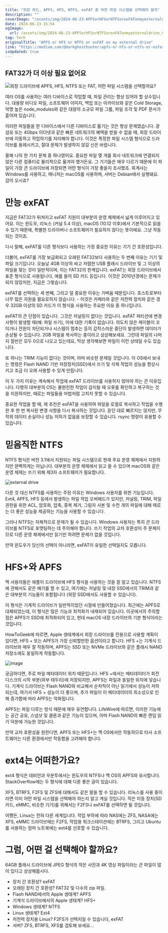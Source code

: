 ```yaml
---
title: "외장 하드, APFS, HFS, NTFS, exFAT 중 어떤 파일 시스템을 선택해야 할까"
description: ""
coverImage: "/assets/img/2024-06-23-APFSorHFSorNTFSorexFATonmyexternaldrive_0.png"
date: 2024-06-23 15:54
ogImage:
  url: /assets/img/2024-06-23-APFSorHFSorNTFSorexFATonmyexternaldrive_0.png
tag: Tech
originalTitle: "APFS or HFS or NTFS or exFAT on my external drive"
link: "https://medium.com/@darkghosthunter/apfs-or-hfs-or-ntfs-or-exfat-on-my-external-drive-595d98d30e3c"
isUpdated: true
---
```


## FAT32가 더 이상 필요 없어요

![외장 드라이브에 APFS, HFS, NTFS 또는 FAT, 어떤 파일 시스템을 선택할까요?](/assets/img/2024-06-23-APFSorHFSorNTFSorexFATonmyexternaldrive_0.png)

여러 OS를 사용하는 여러 디바이스로 작업할 때, 파일 관리는 항상 있어야 할 상수입니다. 대용량 비디오 파일, 소프트웨어 이미지, 백업 또는 아카이브와 같은 Cold Storage, 악명 높은 node_modules와 같은 대량의 소규모 파일 그룹, 파일 조각 및 PDF 문서가 흩어져 있습니다.

이러한 파일들을 한 디바이스에서 다른 디바이스로 옮기는 것은 항상 문제였습니다. 광섬유 또는 4Gbps 이더넷과 같은 빠른 네트워크의 혜택을 받을 수 없을 때, 외장 드라이브에 이동하고 작업하기를 처리해야 합니다. 이것은 특정한 파일 시스템 형식으로 드라이브를 용례시키고, 절대 문제가 발생하지 않길 신은 바랍니다.

<!-- cozy-coder - 수평 -->

<ins class="adsbygoogle"
     style="display:block"
     data-ad-client="ca-pub-4877378276818686"
     data-ad-slot="1107185301"
     data-ad-format="auto"
     data-full-width-responsive="true"></ins>

<script>
     (adsbygoogle = window.adsbygoogle || []).push({});
</script>

올해 나의 한 가지 문제 중 하나였어요. 중요한 파일 몇 개를 회사 네트워크에 연결되지 않은 다른 컴퓨터로 물리적으로 옮겨야 했거든요. 그 기기들은 매우 다르기 때문에 이 파일이 가장 큰 드라이브에 저장되면 어떤 형식이 가장 좋을지 조사했죠. 회계사는 Windows를 사용하고, 매니저는 macOS를 사용하며, 서버는 Debian에서 실행돼요. 감이 오시죠?

# 만능 exFAT

지금은 FAT32가 뒤쳐지고 exFAT 지원이 대부분의 운영 체제에서 넓게 이루어지고 있어요. 이는 윈도우, 리눅스 (커널 5.4 이상), macOS (10.12 이후)에서 기본적으로 읽을 수 있기 때문에, 특별한 드라이버나 소프트웨어가 필요하지 않다는 뜻이에요. 그냥 작동되는 것이죠.

<!-- cozy-coder - 수평 -->

<ins class="adsbygoogle"
     style="display:block"
     data-ad-client="ca-pub-4877378276818686"
     data-ad-slot="1107185301"
     data-ad-format="auto"
     data-full-width-responsive="true"></ins>

<script>
     (adsbygoogle = window.adsbygoogle || []).push({});
</script>

다시 말해, exFAT를 다른 형식보다 사용하는 가장 중요한 이유는 기기 간 호환성입니다.

더불어, exFAT를 가장 보급화되고 오래된 FAT32보다 사용하는 두 번째 이유는 기기 및 파일 크기입니다. 오늘날 4GB 이상의 싸고 저렴한 USB 플래시 드라이브 및 그 이상의 파일을 찾는 것이 일반적이며, 이는 FAT32의 한계입니다. exFAT는 외장 드라이브에서 표준 형식으로 사용됩니다, 예를 들어 SD 카드 등입니다. 이것은 2010년경에는 문제가 되지 않았지만, 지금은 그렇습니다.

exFAT를 선택하는 세 번째, 그리고 덜 중요한 이유는 가벼움 때문입니다. 호스트로부터 너무 많은 자원을 필요로하지 않습니다. - 이것은 카메라와 같은 저전력 장치와 같은 경우 32GB 이상의 SD 카드가 이 형식을 사용하는 주요한 이유 중 하나입니다.

exFAT의 큰 단점이 있습니다. 그것은 저널링이 없다는 것입니다. exFAT 파티션에 변경 사항이 발생할 때(예: 파일 쓰기), 이에 대한 기록이 없습니다. 의도치 않은 케이블이 꼬이거나 전원이 차단되거나 시스템이 멈추는 등의 갑작스러운 중단이 발생하면 데이터가 손상될 수 있습니다. 2GB 파일을 복사하는 중이라고 상상해보세요. 그런데 파일의 나머지 절반은 모두 0으로 나오고 있는데요, 막상 생각해보면 파일이 이런 상태일 수도 있습니다.

<!-- cozy-coder - 수평 -->

<ins class="adsbygoogle"
     style="display:block"
     data-ad-client="ca-pub-4877378276818686"
     data-ad-slot="1107185301"
     data-ad-format="auto"
     data-full-width-responsive="true"></ins>

<script>
     (adsbygoogle = window.adsbygoogle || []).push({});
</script>

또 하나는 TRIM 기능이 없다는 것이며, 아마 비슷한 문제일 것입니다. 이 OS에서 보내는 명령은 Flash NAND 기반 저장장치(SSD)에서 쓰기 및 삭제 작업의 성능을 향상시키고 조금 더 오래 사용할 수 있게 만듭니다.

이 두 가지 이유는 계속해서 작업에 exFAT 드라이브를 사용하지 않아야 하는 큰 이유입니다. 다행히 대부분의 OS는 불완전한 작업이 감지될 때 오류를 확인하고 복구하는 것을 지원하지만, 때로는 파일들을 마법처럼 고치지 못할 수 있습니다.

중요한 작업을 할 때, 제 추천은 exFAT을 사용하여 파일을 로컬로 복사하고 작업을 수행한 후 한 번 복사된 변경 사항을 다시 복사하는 것입니다. 듣던 대로 빠르지는 않지만, 무작위 데이터 손실이나 성능 저하가 없음을 보장할 수 있습니다. rsync 명령이 유용할 수 있습니다.

# 믿음직한 NTFS

<!-- cozy-coder - 수평 -->

<ins class="adsbygoogle"
     style="display:block"
     data-ad-client="ca-pub-4877378276818686"
     data-ad-slot="1107185301"
     data-ad-format="auto"
     data-full-width-responsive="true"></ins>

<script>
     (adsbygoogle = window.adsbygoogle || []).push({});
</script>

NTFS 형식은 버전 3.1에서 지원되는 파일 시스템으로 현재 주요 운영 체제에서 지원하지만 완벽하게는 아닙니다. 대부분의 운영 체제에서 읽고 쓸 수 있으며 macOS와 같은 운영 체제는 쓰기 위해 제3자 소프트웨어가 필요합니다.

![external drive](/assets/img/2024-06-23-APFSorHFSorNTFSorexFATonmyexternaldrive_2.png)

다른 것 대신 NTFS를 사용하는 주된 이유는 Windows 사용자를 위한 기능입니다. Ext4, APFS, HFS 등에서 발생하는 파일 작업 오버헤드가 있지만, 저널링, TRIM, 파일 권한을 위한 ACL, 암호화, 압축, 중복 제거, 그림자 사본 및 수천 개의 파일에 대해 때로는 더 좋은 성능을 제공하는 기능을 사용할 수 있습니다.

그러나 NTFS는 자체적으로 문제가 될 수 있습니다. Windows 사용자는 특히 큰 드라이브를 NTFS로 포맷팅하는 데 주의해야 합니다. 쓰기 작업의 교차 호환성이 주 문제이므로 다른 운영 체제에서만 읽기만 하려면 문제가 없을 것입니다.

<!-- cozy-coder - 수평 -->

<ins class="adsbygoogle"
     style="display:block"
     data-ad-client="ca-pub-4877378276818686"
     data-ad-slot="1107185301"
     data-ad-format="auto"
     data-full-width-responsive="true"></ins>

<script>
     (adsbygoogle = window.adsbygoogle || []).push({});
</script>

만약 윈도우가 당신의 선택이 아니라면, exFAT이 유일한 선택일지도 모릅니다.

# HFS+와 APFS

맥 사용자들은 애플이 드라이브에 HFS 형식을 사용하는 것을 잘 알고 있습니다. NTFS에 관해서도 같은 얘기를 할 수 있고, 여기에는 저널링 및 내장 SSD에서의 TRIM과 같은 대부분의 기능들이 포함됩니다 (외장 SSD에서도 사용할 수 있습니다).

이 형식은 기계적 드라이브가 일반적이었던 시절에 만들어졌습니다. 최근에는 APFS로 대체되었는데, 이 형식은 많은 기능과 최적화가 내재되어 있습니다. 이곳에서의 주의할 점은 APFS가 SSD에 최적화되어 있고, 현대 macOS 내장 드라이브의 기본 형식이라는 것입니다.

<!-- cozy-coder - 수평 -->

<ins class="adsbygoogle"
     style="display:block"
     data-ad-client="ca-pub-4877378276818686"
     data-ad-slot="1107185301"
     data-ad-format="auto"
     data-full-width-responsive="true"></ins>

<script>
     (adsbygoogle = window.adsbygoogle || []).push({});
</script>

HowToGeek에 따르면, Apple 생태계에서 외장 드라이브를 전용으로 사용할 계획이 있다면, HFS + 또는 APFS가 가장 신뢰할만한 옵션이라고 합니다. HFS +는 기계식 드라이브와 매우 잘 작동하며, APFS는 SSD 또는 NVMe 드라이브와 같은 플래시 NAND 저장소에도 동일하게 작동합니다.

![image](/assets/img/2024-06-23-APFSorHFSorNTFSorexFATonmyexternaldrive_3.png)

궁금하다면, 주로 파일 메타데이터 위치 때문입니다. HFS +에서는 메타데이터가 회전 디스크의 시작 부분(외부 테두리)에 저장되지만, APFS는 파일과 동일한 위치에 넣습니다. 기계식 드라이브는 Flash NAND와 비교해서 순차적이 아닌 읽기에서 성능이 저하되는데, 여기서 HFS + 성능이 더 좋으며, 추가 파일이 이 메타데이터의 희소성으로 인해 증가함에 따라 APFS는 악화됩니다.

APFS는 파일 다루는 방식 때문에 매우 유연합니다. LifeWire에 따르면, 이러한 기능에는 공간 공유, 스냅샷 및 클론과 같은 기능이 있으며, 아마 Flash NAND의 빠른 랜덤 읽기 덕분에 가능한 것입니다.

<!-- cozy-coder - 수평 -->

<ins class="adsbygoogle"
     style="display:block"
     data-ad-client="ca-pub-4877378276818686"
     data-ad-slot="1107185301"
     data-ad-format="auto"
     data-full-width-responsive="true"></ins>

<script>
     (adsbygoogle = window.adsbygoogle || []).push({});
</script>

만약 교차 호환성을 원한다면, APFS 또는 HFS+는 맥 OS에서만 작동하므로 타사 소프트웨어는 다른 환경에서만 작동함을 고려해야 합니다.

# ext4는 어떠한가요?

ext4 형식은 데비안과 우분투에서는 윈도우의 NTFS나 맥 OS의 APFS와 유사합니다. StackOverflow에는 두 형식에 대해 다룬 좋은 글이 있습니다.

XFS, BTRFS, F2FS 및 ZFS에 대해서도 같은 말을 할 수 있습니다. 리눅스를 사용 중이라면 이미 어떤 파일 시스템을 선택해야 하는지 알고 계실 것입니다. 작은 이동 장치(SD 카드, eMMC, 비슷한 기기)를 위해서는 F2FS나 exFAT를 선택하면 될 것입니다.

<!-- cozy-coder - 수평 -->

<ins class="adsbygoogle"
     style="display:block"
     data-ad-client="ca-pub-4877378276818686"
     data-ad-slot="1107185301"
     data-ad-format="auto"
     data-full-width-responsive="true"></ins>

<script>
     (adsbygoogle = window.adsbygoogle || []).push({});
</script>

어쨌든, Linux는 전혀 다른 세계입니다. 작업 부하에 따라 NAS에는 ZFS, NASA에는 XFS, eMMC 드라이브에는 F2FS, 작업용 워크스테이션에는 BTRFS, 그리고 Ubuntu를 사용하는 엄마 노트북에는 ext4를 선호할 수 있습니다.

# 그럼, 어떤 걸 선택해야 할까요?

64GB 플래시 드라이브에 JPEG 형식의 작은 사진과 4K 영상 파일이라는 큰 파일이 많이 있다고 상상해봅시다.

- 장치 간 호환성? exFAT
- 오래된 장치 간 호환성? FAT32 및 다수의 zip 파일.
- Flash NAND에서의 Apple 생태계? APFS
- 기계식 드라이브에서의 Apple 생태계? HFS+
- Windows 생태계? NTFS
- Linux 생태계? Ext4
- 저전력 장치용 Linux? F2FS가 선택지일 수 있습니다, exFAT
- 서버? ZFS, BTRFS, XFS를 검토해 보세요...
